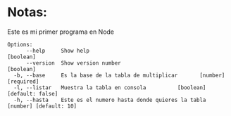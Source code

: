 # Notas:
Este es mi primer programa en Node


```
Options:
      --help     Show help                                             [boolean]
      --version  Show version number                                   [boolean]
  -b, --base     Es la base de la tabla de multiplicar       [number] [required]
  -l, --listar   Muestra la tabla en consola          [boolean] [default: false]
  -h, --hasta    Este es el numero hasta donde quieres la tabla [number] [default: 10]

```                                                       